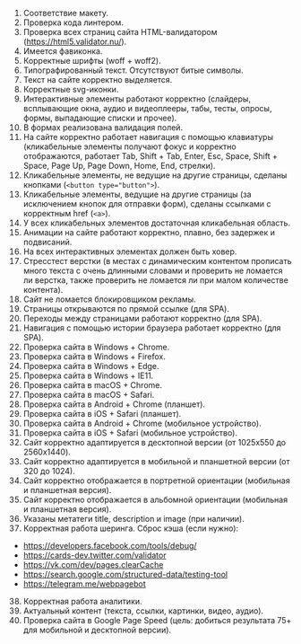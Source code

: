 1. Соответствие макету.
2. Проверка кода линтером.
3. Проверка всех страниц сайта HTML-валидатором (https://html5.validator.nu/).
4. Имеется фавиконка.
5. Корректные шрифты (woff + woff2).
6. Типографированный текст. Отсутствуют битые символы.
7. Текст на сайте корректно выделяется.
8. Корректные svg-иконки.
9. Интерактивные элементы работают корректно (слайдеры, всплывающие окна, аудио и видеоплееры, табы, тесты, опросы, формы, выпадающие списки и прочее).
10. В формах реализована валидация полей.
11. На сайте корректно работает навигация с помощью клавиатуры (кликабельные элементы получают фокус и корректно отображаются, работает Tab, Shift + Tab, Enter, Esc, Space, Shift + Space, Page Up, Page Down, Home, End, стрелки).
12. Кликабельные элементы, не ведущие на другие страницы, сделаны кнопками (`<button type="button">`).
13. Кликабельные элементы, ведущие на другие страницы (за исключением кнопок для отправки форм), сделаны ссылками с корректным href (`<a>`).
14. У всех кликабельных элементов достаточная кликабельная область.
15. Анимации на сайте работают корректно, плавно, без задержек и подвисаний.
16. На всех интерактивных элементах должен быть ховер.
17. Стресстест верстки (в местах с динамическим контентом прописать много текста с очень длинными словами и проверить не ломается ли верстка, также проверить не ломается ли при малом количестве контента).
18. Сайт не ломается блокировщиком рекламы.
19. Страницы открываются по прямой ссылке (для SPA).
20. Переходы между страницами работают корректно (для SPA).
21. Навигация с помощью истории браузера работает корректно (для SPA).
22. Проверка сайта в Windows + Chrome.
23. Проверка сайта в Windows + Firefox.
24. Проверка сайта в Windows + Edge.
25. Проверка сайта в Windows + IE11.
26. Проверка сайта в macOS + Chrome.
27. Проверка сайта в macOS + Safari.
28. Проверка сайта в Android + Chrome (планшет).
29. Проверка сайта в iOS + Safari (планшет).
30. Проверка сайта в Android + Chrome (мобильное устройство).
31. Проверка сайта в iOS + Safari (мобильное устройство).
32. Сайт корректно адаптируется в десктопной версии (от 1025x550 до 2560x1440).
33. Сайт корректно адаптируется в мобильной и планшетной версии (от 320 до 1024).
34. Сайт корректно отображается в портретной ориентации (мобильная и планшетная версия).
35. Сайт корректно отображается в альбомной ориентации (мобильная и планшетная версия).
36. Указаны метатеги title, description и image (при наличии).
37. Корректная работа шеринга. Сброс кэша (если нужно):
- https://developers.facebook.com/tools/debug/
- https://cards-dev.twitter.com/validator
- https://vk.com/dev/pages.clearCache
- https://search.google.com/structured-data/testing-tool
- https://telegram.me/webpagebot
38. Корректная работа аналитики.
39. Актуальный контент (текста, ссылки, картинки, видео, аудио).
40. Проверка сайта в Google Page Speed (цель: добиться результата 75+ для мобильной и десктопной версии).
